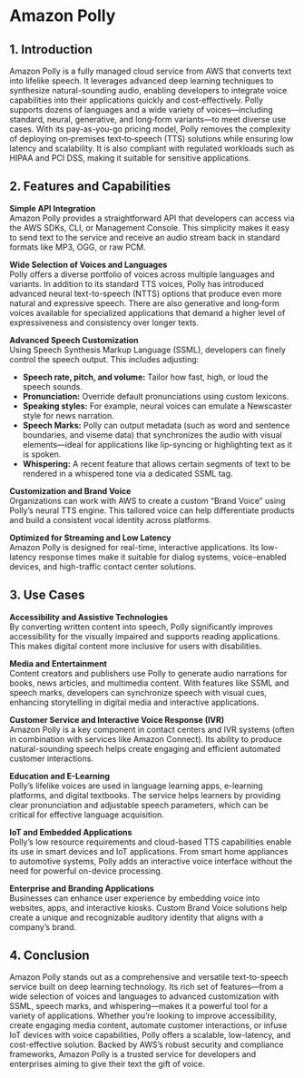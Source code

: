 # Amazon Polly
## 1. Introduction

Amazon Polly is a fully managed cloud service from AWS that converts text into lifelike speech. It leverages advanced deep learning techniques to synthesize natural-sounding audio, enabling developers to integrate voice capabilities into their applications quickly and cost-effectively. Polly supports dozens of languages and a wide variety of voices—including standard, neural, generative, and long‐form variants—to meet diverse use cases. With its pay-as-you-go pricing model, Polly removes the complexity of deploying on‑premises text‑to‑speech (TTS) solutions while ensuring low latency and scalability. It is also compliant with regulated workloads such as HIPAA and PCI DSS, making it suitable for sensitive applications.  

## 2. Features and Capabilities

**Simple API Integration**  
Amazon Polly provides a straightforward API that developers can access via the AWS SDKs, CLI, or Management Console. This simplicity makes it easy to send text to the service and receive an audio stream back in standard formats like MP3, OGG, or raw PCM.  

**Wide Selection of Voices and Languages**  
Polly offers a diverse portfolio of voices across multiple languages and variants. In addition to its standard TTS voices, Polly has introduced advanced neural text-to-speech (NTTS) options that produce even more natural and expressive speech. There are also generative and long‑form voices available for specialized applications that demand a higher level of expressiveness and consistency over longer texts.  

**Advanced Speech Customization**  
Using Speech Synthesis Markup Language (SSML), developers can finely control the speech output. This includes adjusting:

- **Speech rate, pitch, and volume:** Tailor how fast, high, or loud the speech sounds.
- **Pronunciation:** Override default pronunciations using custom lexicons.
- **Speaking styles:** For example, neural voices can emulate a Newscaster style for news narration.
- **Speech Marks:** Polly can output metadata (such as word and sentence boundaries, and viseme data) that synchronizes the audio with visual elements—ideal for applications like lip-syncing or highlighting text as it is spoken.
- **Whispering:** A recent feature that allows certain segments of text to be rendered in a whispered tone via a dedicated SSML tag.

**Customization and Brand Voice**  
Organizations can work with AWS to create a custom “Brand Voice” using Polly’s neural TTS engine. This tailored voice can help differentiate products and build a consistent vocal identity across platforms.

**Optimized for Streaming and Low Latency**  
Amazon Polly is designed for real-time, interactive applications. Its low-latency response times make it suitable for dialog systems, voice-enabled devices, and high-traffic contact center solutions.  

## 3. Use Cases

**Accessibility and Assistive Technologies**  
By converting written content into speech, Polly significantly improves accessibility for the visually impaired and supports reading applications. This makes digital content more inclusive for users with disabilities.

**Media and Entertainment**  
Content creators and publishers use Polly to generate audio narrations for books, news articles, and multimedia content. With features like SSML and speech marks, developers can synchronize speech with visual cues, enhancing storytelling in digital media and interactive applications.

**Customer Service and Interactive Voice Response (IVR)**  
Amazon Polly is a key component in contact centers and IVR systems (often in combination with services like Amazon Connect). Its ability to produce natural-sounding speech helps create engaging and efficient automated customer interactions.

**Education and E-Learning**  
Polly’s lifelike voices are used in language learning apps, e-learning platforms, and digital textbooks. The service helps learners by providing clear pronunciation and adjustable speech parameters, which can be critical for effective language acquisition.

**IoT and Embedded Applications**  
Polly’s low resource requirements and cloud-based TTS capabilities enable its use in smart devices and IoT applications. From smart home appliances to automotive systems, Polly adds an interactive voice interface without the need for powerful on-device processing.

**Enterprise and Branding Applications**  
Businesses can enhance user experience by embedding voice into websites, apps, and interactive kiosks. Custom Brand Voice solutions help create a unique and recognizable auditory identity that aligns with a company’s brand.

## 4. Conclusion

Amazon Polly stands out as a comprehensive and versatile text-to-speech service built on deep learning technology. Its rich set of features—from a wide selection of voices and languages to advanced customization with SSML, speech marks, and whispering—makes it a powerful tool for a variety of applications. Whether you’re looking to improve accessibility, create engaging media content, automate customer interactions, or infuse IoT devices with voice capabilities, Polly offers a scalable, low-latency, and cost-effective solution. Backed by AWS’s robust security and compliance frameworks, Amazon Polly is a trusted service for developers and enterprises aiming to give their text the gift of voice.  

